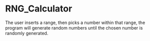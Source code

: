 # RNG_Calculator
The user inserts a range, then picks a number within that range, the program will generate random numbers until the chosen number is randomly generated.
